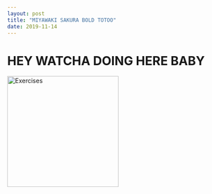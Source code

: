 ```yaml
---
layout: post
title: "MIYAWAKI SAKURA BOLD TOTOO"
date: 2019-11-14
---
```


<h1>HEY WATCHA DOING HERE BABY</h1>

<img src="https://encrypted-tbn0.gstatic.com/images?q=tbn%3AANd9GcRtx0YuposwJpimsY8KkzN2m97uODylJ_l6VQY-vcNJh1yRVWqX
" alt="Exercises" style="height:256px;width:256px;border:0;">


